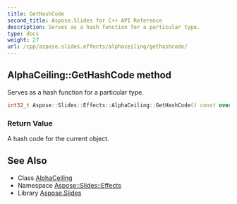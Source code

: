 ```yaml
---
title: GetHashCode
second_title: Aspose.Slides for C++ API Reference
description: Serves as a hash function for a particular type.
type: docs
weight: 27
url: /cpp/aspose.slides.effects/alphaceiling/gethashcode/
---
```

## AlphaCeiling::GetHashCode method


Serves as a hash function for a particular type.

```cpp
int32_t Aspose::Slides::Effects::AlphaCeiling::GetHashCode() const override
```


### Return Value

A hash code for the current object.

## See Also

* Class [AlphaCeiling](../)
* Namespace [Aspose::Slides::Effects](../../)
* Library [Aspose.Slides](../../../)
